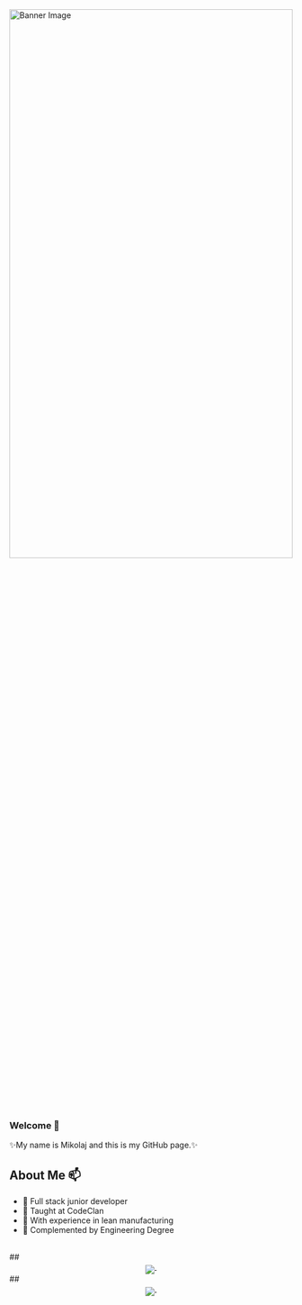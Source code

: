 <img src="https://media1.tenor.com/m/04GE711i7WgAAAAC/ocean-sea.gif" alt="Banner Image" width="100%" height="50%"/>


### Welcome 👋
✨My name is Mikolaj and this is my GitHub page.✨

## About Me 📫
- 🌱 Full stack junior developer
- 👯 Taught at CodeClan
- 🚀 With experience in lean manufacturing
- 🔭 Complemented by Engineering Degree 
<br/>
##
<div align="center">
  <a href="https://github.com/Chlebab/Final_Project">
    <img 
      align="middle" 
      src="https://github-readme-stats.vercel.app/api/top-langs/?username=Chlebab&layout=donut"
    />&nbsp;
  </a>
</div>
##
<div align="center">
  <a href="https://github.com/Chlebab/Final_Project">
    <img 
      align="middle" 
      src="https://github-readme-stats.vercel.app/api/pin/?username=Chlebab&repo=Final_Project&theme=radical"
    />&nbsp;
  </a>
</div>


<!--    
**Chlebab/Chlebab** is a ✨ _special_ ✨ repository because its `README.md` (this file) appears on your GitHub profile.

Here are some ideas to get you started:

- 🔭 I’m currently working on ...
- 🌱 I’m currently learning ...
- 👯 I’m looking to collaborate on ...
- 🤔 I’m looking for help with ...
- 💬 Ask me about ...
- 📫 How to reach me: ...
- 😄 Pronouns: ...
- ⚡ Fun fact: ...
-->
